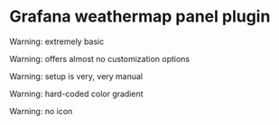 # Grafana weathermap panel plugin

Warning: extremely basic

Warning: offers almost no customization options

Warning: setup is very, very manual

Warning: hard-coded color gradient

Warning: no icon
